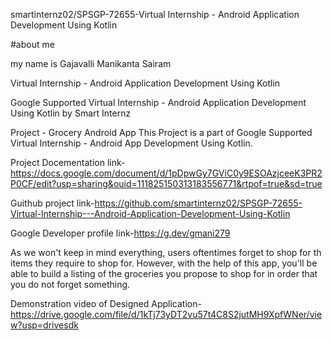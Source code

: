 smartinternz02/SPSGP-72655-Virtual Internship - Android Application Development Using Kotlin

#about me

my name is Gajavalli Manikanta Sairam

Virtual Internship - Android Application Development Using Kotlin

Google Supported Virtual Internship - Android Application Development Using Kotlin by Smart Internz

Project - Grocery Android App This Project is a part of Google Supported Virtual Internship - Android App Development Using Kotlin.

Project Docementation link-https://docs.google.com/document/d/1pDpwGy7GViC0y9ESOAzjceeK3PR2P0CF/edit?usp=sharing&ouid=111825150313183556771&rtpof=true&sd=true

Guithub project link-https://github.com/smartinternz02/SPSGP-72655-Virtual-Internship---Android-Application-Development-Using-Kotlin

Google Developer profile link-https://g.dev/gmani279

As we won't keep in mind everything, users oftentimes forget to shop for th items they require to shop for. However, with the help of this app, you'll be able to build a listing of the groceries you propose to shop for in order that you do not forget something.

Demonstration video of Designed Application-https://drive.google.com/file/d/1kTj73yDT2vu57t4C8S2jutMH9XpfWNer/view?usp=drivesdk












